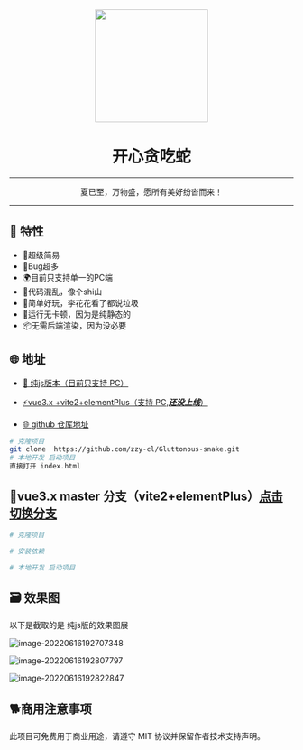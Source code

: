 <div align="center"><img width="200" src="https://s1.imagehub.cc/images/2022/06/16/b02a2c20d320e1feb2919a056ef7ad0d.webp"/>
<h1>开心贪吃蛇</h1></div>

---
<div align="center"><p>夏已至，万物盛，愿所有美好纷沓而来！</p></div>

---

## 🎉 特性

- 💪超级简易
- 💅Bug超多
- 🌍目前只支持单一的PC端
- 👏代码混乱，像个shi山
- 🥳简单好玩，李花花看了都说垃圾
- 🚀运行无卡顿，因为是纯静态的
- 📦️无需后端渲染，因为没必要

## 🌐 地址

- [🎉 纯js版本（目前只支持 PC）](https://gluttonous-snake-eight.vercel.app/)

- [⚡️vue3.x +vite2+elementPlus（支持 PC,***还没上线***）]()

- [🌐 github 仓库地址](https://github.com/zzy-cl/Gluttonous-snake)

```bash
# 克隆项目
git clone  https://github.com/zzy-cl/Gluttonous-snake.git
# 本地开发 启动项目
直接打开 index.html
```

## 🌱vue3.x master 分支（vite2+elementPlus）[点击切换分支]()

```bash
# 克隆项目

# 安装依赖

# 本地开发 启动项目

```



## 🗃️ 效果图

以下是截取的是 纯js版的效果图展

![image-20220616192707348](https://s2.loli.net/2022/06/16/yFG9C3f82o4cEZk.png) 

![image-20220616192807797](https://s2.loli.net/2022/06/16/dxw1CkWbXNrOof7.png)

![image-20220616192822847](https://s2.loli.net/2022/06/16/gGmYHWALfZ8kSrp.png)


## 🐕商用注意事项

此项目可免费用于商业用途，请遵守 MIT 协议并保留作者技术支持声明。


